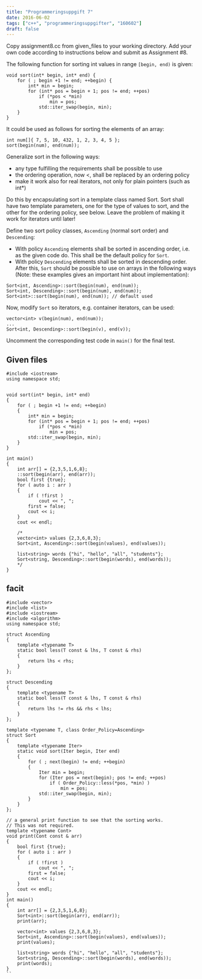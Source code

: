 ```yaml
---
title: "Programmeringsuppgift 7"
date: 2016-06-02
tags: ["c++", "programmeringsuppgifter", "160602"]
draft: false
---
```


Copy assignment8.cc from given_files to your working directory. Add your own code according to instructions below and submit as Assignment #8.

The following function for sorting int values in range ``[begin, end)`` is given:
```
void sort(int* begin, int* end) {
    for ( ; begin +1 != end; ++begin) {
        int* min = begin;
        for (int* pos = begin + 1; pos != end; ++pos)
            if (*pos < *min) 
                min = pos;
            std::iter_swap(begin, min); 
    }
}
```
It could be used as follows for sorting the elements of an array:
```
int num[]{ 7, 5, 10, 432, 1, 2, 3, 4, 5 }; 
sort(begin(num), end(num));
```

Generalize sort in the following ways:

- any type fulfilling the requirements shall be possible to use
- the ordering operation, now \<, shall be replaced by an ordering policy
- make it work also for real iterators, not only for plain pointers (such as int*)

Do this by encapsulating sort in a template class named Sort. Sort shall have two template parameters, one for the type of values to sort, and the other for the ordering policy, see below. Leave the problem of making it work for iterators until later!

Define two sort policy classes, ``Ascending`` (normal sort order) and ``Descending``:

- With policy ``Ascending`` elements shall be sorted in ascending order, i.e. as the given
code do. This shall be the default policy for ``Sort``.
- With policy ``Descending`` elements shall be sorted in descending order.
After this, ``Sort`` should be possible to use on arrays in the following ways (Note: these examples gives an important hint about implementation):
```
Sort<int, Ascending>::sort(begin(num), end(num)); 
Sort<int, Descending>::sort(begin(num), end(num)); 
Sort<int>::sort(begin(num), end(num)); // default used
```
Now, modify ``Sort`` so iterators, e.g. container iterators, can be used:
```
vector<int> v(begin(num), end(num));
...
Sort<int, Descending>::sort(begin(v), end(v));
```
Uncomment the corresponding test code in ``main()`` for the final test.


## Given files
```
#include <iostream>
using namespace std;


void sort(int* begin, int* end)
{
    for ( ; begin +1 != end; ++begin)
    {
        int* min = begin;
        for (int* pos = begin + 1; pos != end; ++pos)
            if (*pos < *min)
                min = pos;
        std::iter_swap(begin, min);
    }
}

int main()
{
    int arr[] = {2,3,5,1,6,8};
    ::sort(begin(arr), end(arr));
    bool first {true};
    for ( auto i : arr )
    {
        if ( !first )
            cout << ", ";
        first = false;
        cout << i;
    }
    cout << endl;

    /*
    vector<int> values {2,3,6,8,3};
    Sort<int, Ascending>::sort(begin(values), end(values));

    list<string> words {"hi", "hello", "all", "students"};
    Sort<string, Descending>::sort(begin(words), end(words));
    */
}
```

## facit
```
#include <vector>
#include <list>
#include <iostream>
#include <algorithm>
using namespace std;

struct Ascending
{
    template <typename T>
    static bool less(T const & lhs, T const & rhs)
    {
        return lhs < rhs;
    }
};

struct Descending
{
    template <typename T>
    static bool less(T const & lhs, T const & rhs)
    {
        return lhs != rhs && rhs < lhs;
    }
};

template <typename T, class Order_Policy=Ascending>
struct Sort
{
    template <typename Iter>
    static void sort(Iter begin, Iter end)
    {
        for ( ; next(begin) != end; ++begin)
        {
            Iter min = begin;
            for (Iter pos = next(begin); pos != end; ++pos)
                if ( Order_Policy::less(*pos, *min) )
                    min = pos;
            std::iter_swap(begin, min);
        }
    }
};

// a general print function to see that the sorting works.
// This was not required.
template <typename Cont>
void print(Cont const & arr)
{
    bool first {true};
    for ( auto i : arr )
    {
        if ( !first )
            cout << ", ";
        first = false;
        cout << i;
    }
    cout << endl;
}
int main()
{
    int arr[] = {2,3,5,1,6,8};
    Sort<int>::sort(begin(arr), end(arr));
    print(arr);

    vector<int> values {2,3,6,8,3};
    Sort<int, Ascending>::sort(begin(values), end(values));
    print(values);

    list<string> words {"hi", "hello", "all", "students"};
    Sort<string, Descending>::sort(begin(words), end(words));
    print(words);
}
``